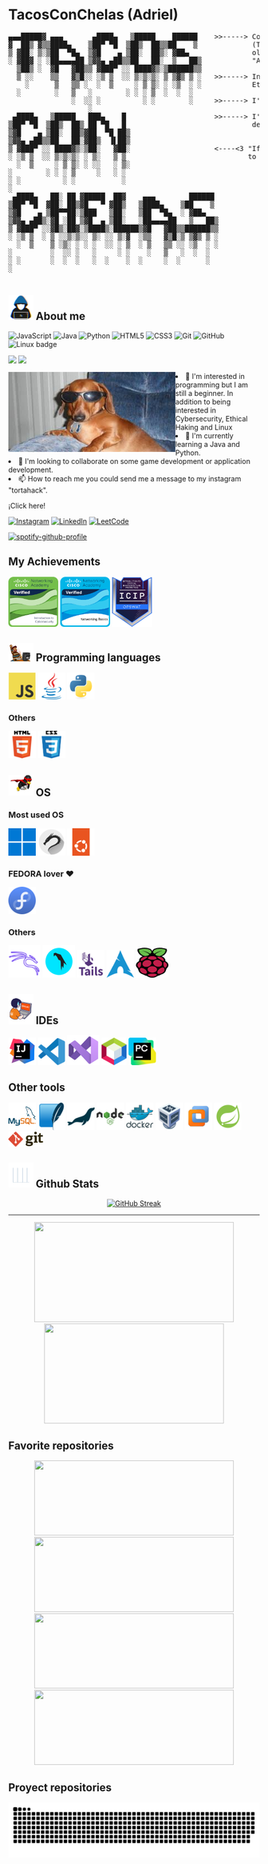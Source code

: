# TacosConChelas (Adriel)

<!---  <img src="./Taco/saludo-removebg.png" alt="Saludo" width="300" height="160"/> --->
<pre>
▄▄▄█████▓ ▄▄▄       ▄████▄   ▒█████    ██████    >>-----> Console.log("Hi Everyone"); jajajj My name is Adriel    
▓  ██▒ ▓▒▒████▄    ▒██▀ ▀█  ▒██▒  ██▒▒██    ▒             (TacosConChelas), I'm from Mexico and I'm 22 years
▒ ▓██░ ▒░▒██  ▀█▄  ▒▓█    ▄ ▒██░  ██▒░ ▓██▄               old. Some people call me "Chelas" and others call me 
░ ▓██▓ ░ ░██▄▄▄▄██ ▒▓▓▄ ▄██▒▒██   ██░  ▒   ██▒            "Adri".
  ▒██▒ ░  ▓█   ▓██▒▒ ▓███▀ ░░ ████▓▒░▒██████▒▒   
  ▒ ░░    ▒▒   ▓▒█░░ ░▒ ▒  ░░ ▒░▒░▒░ ▒ ▒▓▒ ▒ ░   >>-----> In addition to being interested in Cybersecurity, 
    ░      ▒   ▒▒ ░  ░  ▒     ░ ▒ ▒░ ░ ░▒  ░ ░            Ethical Haking and Linux.
  ░        ░   ▒   ░        ░ ░ ░ ▒  ░  ░  ░     
               ░  ░░ ░          ░ ░        ░     >>-----> I'm currently learning a Java and Python.
                   ░                             
 ▄████▄   ▒█████   ███▄    █                     >>-----> I'm looking to collaborate on some accounting systems
▒██▀ ▀█  ▒██▒  ██▒ ██ ▀█   █                              development or application development.
▒▓█    ▄ ▒██░  ██▒▓██  ▀█ ██▒                     
▒▓▓▄ ▄██▒▒██   ██░▓██▒  ▐▌██▒                     
▒ ▓███▀ ░░ ████▓▒░▒██░   ▓██░                    <----<3 "If you want to beat your budyet, don't be afraid  
░ ░▒ ▒  ░░ ▒░▒░▒░ ░ ▒░   ▒ ▒                             to burn your boats"
  ░  ▒     ░ ▒ ▒░ ░ ░░   ░ ▒░                     
░        ░ ░ ░ ▒     ░   ░ ░                      
░ ░          ░ ░           ░                      
░                                                 
 ▄████▄   ██░ ██ ▓█████  ██▓    ▄▄▄        ██████ 
▒██▀ ▀█  ▓██░ ██▒▓█   ▀ ▓██▒   ▒████▄    ▒██    ▒ 
▒▓█    ▄ ▒██▀▀██░▒███   ▒██░   ▒██  ▀█▄  ░ ▓██▄   
▒▓▓▄ ▄██▒░▓█ ░██ ▒▓█  ▄ ▒██░   ░██▄▄▄▄██   ▒   ██▒
▒ ▓███▀ ░░▓█▒░██▓░▒████▒░██████▒▓█   ▓██▒▒██████▒▒
░ ░▒ ▒  ░ ▒ ░░▒░▒░░ ▒░ ░░ ▒░▓  ░▒▒   ▓▒█░▒ ▒▓▒ ▒ ░
  ░  ▒    ▒ ░▒░ ░ ░ ░  ░░ ░ ▒  ░ ▒   ▒▒ ░░ ░▒  ░ ░
░         ░  ░░ ░   ░     ░ ░    ░   ▒   ░  ░  ░  
░ ░       ░  ░  ░   ░  ░    ░  ░     ░  ░      ░  
░                                                 

</pre>


<!---
TacosConChelas/TacosConChelas is a ✨ special ✨ repository because its `README.md` (this file) appears on your GitHub profile.
You can click the Preview link to take a look at your changes.
https://github.com/TacosConChelas/TacosConChelas/blob/main/Taco/owasp.png
- I like to learn about new technologies, but I'm just a beginner learning
--->

## <picture><img src = "./Taco/about_me.gif" width = 50px></picture> About me

![JavaScript](https://img.shields.io/badge/javascript-%23323330.svg?style=for-the-badge&logo=javascript&logoColor=%23F7DF1E) ![Java](https://img.shields.io/badge/java-%23ED8B00.svg?style=for-the-badge&logo=java&logoColor=white) ![Python](https://img.shields.io/badge/python-%233776AB.svg?style=for-the-badge&logo=python&logoColor=white) ![HTML5](https://img.shields.io/badge/html5-%23E34F26.svg?style=for-the-badge&logo=html5&logoColor=white) ![CSS3](https://img.shields.io/badge/css3-%231572B6.svg?style=for-the-badge&logo=css3&logoColor=white) ![Git](https://img.shields.io/badge/git-%23F05033.svg?style=for-the-badge&logo=git&logoColor=white) ![GitHub](https://img.shields.io/badge/github-%23121011.svg?style=for-the-badge&logo=github&logoColor=white) ![Linux badge](https://img.shields.io/badge/Linux-FCC624?style=for-the-badge&logo=linux&logoColor=black)


<img src="https://img.shields.io/badge/Age-21-blue" /> <img src="https://img.shields.io/badge/Nickname-TacosConChelas-red" />

<div>
  <img align="left" src="./Taco/Perritos/images.jpg" title="JavaScript" alt="JavaScript" width="335" height="160"/> 
  <!--- <li>👋 Console.log("Hi Everyone"); jajajj My name is Adriel (TacosConChelas), I'm from Mexico and I'm 20 years old. Some people call me "Chelas" and others call me "Adri".</li> ---->
  <li>👀 I'm interested in programming but I am still a beginner. In addition to being interested in Cybersecurity, Ethical Haking and Linux</li>
  <li>🌱 I'm currently learning a Java and Python.</li>
  <li>💞️ I'm looking to collaborate on some game development or application development.</li>
  <li>📫 How to reach me you could send me a message to my instagram "tortahack".</li>
</div>
<p>¡Click here!</p>
<!--- <a title="MyInstagram" href="https://www.instagram.com/tacos_con_chelas/"><img src=".\Taco\Insta.png" alt="Los Tejos" width="35" height="35"/></a> --->

[![Instagram](https://img.shields.io/badge/instagram-%23E4405F.svg?style=for-the-badge&logo=instagram&logoColor=white)](https://www.instagram.com/tortahack/) [![LinkedIn](https://img.shields.io/badge/linkedin-%230077B5.svg?style=for-the-badge&logo=linkedin&logoColor=white)](https://www.linkedin.com/in/adriel-xel-h%C3%A1-hern%C3%A1ndez-ortega-3b4209297/) [![LeetCode](https://img.shields.io/badge/leetcode-%23FFA116.svg?style=for-the-badge&logo=leetcode&logoColor=white)](https://leetcode.com/u/TacosConChelas/)

[![spotify-github-profile](https://spotify-github-profile.kittinanx.com/api/view?uid=313nnexzwdmm5amccfrmqttpphpa&cover_image=true&theme=default&show_offline=false&background_color=121212&interchange=true&bar_color=ff0000)](https://spotify-github-profile.kittinanx.com/api/view?uid=313nnexzwdmm5amccfrmqttpphpa&redirect=true)

## My Achievements
<div>
  <img src="./Taco/Certificado_introduction_to-cybersecurity.png" title="CISCO" alt="HTML" width="100" height="100"/>
  <img src="./Taco/networking-basics.png" title="CISCO" alt="HTML" width="100" height="100"/>
  <img src="./Taco/owasp.png" title="ICIP" alt="ICIP" width="80" height="100"/>
</div>


## <picture><img src = "./Taco/CP_PS.gif" width = 50px></picture> Programming languages
<div>
  <img src="https://github.com/devicons/devicon/blob/master/icons/javascript/javascript-original.svg" title="JavaScript" alt="JavaScript" width="55" height="55"/> 
  <img src="https://github.com/devicons/devicon/blob/master/icons/java/java-original.svg" title="Java" alt="Java" width="55" height="55"/>
  <img src="https://github.com/devicons/devicon/blob/master/icons/python/python-original.svg" title="Python" alt="Python" width="55" height="55"/>
</div> 

### Others
<div>
  <img src="./Taco/HTML.png" title="HTML" alt="HTML" width="55" height="55"/>
  <img src="./Taco/CSS.png" title="CSS" alt="CSS" width="55" height="55"/> 
</div>

## <picture><img src = "./Taco/OS.gif" width = 50px></picture> OS 

### Most used OS
<div>
  <img src="https://github.com/devicons/devicon/blob/master/icons/windows11/windows11-original.svg" title="Win11" alt="Win11" width="55" height="55"/> 
  <a title="Kali" href="https://www.kali.org/"><img src="https://github.com/TacosConChelas/TacosConChelas/blob/main/Taco/pngwing.com.png" title="Kali" alt="Kali" width="55" height="55"/></a>
  <a title="Ubuntu" href="https://ubuntu.com/download"><img src="https://github.com/devicons/devicon/blob/master/icons/ubuntu/ubuntu-original.svg" title="Ubuntu" alt="Ubuntu" width="55" height="55"/></a>
</div>

### FEDORA lover ❤️
<div>
  <a title="Fedora" href="https://fedoraproject.org/es/"><img src="https://github.com/TacosConChelas/TacosConChelas/blob/main/Taco/Fedora.png" title="Fedora" alt="Fedora" width="55" height="55"/></a>
</div>

### Others
<div>
  <a title="KaliPurple" href="https://www.kali.org/"><img src="./Taco/kalipurple.png" title="KaliPurple" alt="KaliPurple" width="65" height="65"/></a>
  <a title="Parrot" href="https://www.parrotsec.org/"><img src="./Taco/ParrotSecurityE_Logo.png" title="Parrot" alt="Parrot" width="65" height="65"/></a>
  <a title="Tails" href="https://tails.net/index.en.html"><img src="https://github.com/TacosConChelas/TacosConChelas/blob/main/Taco/tails-logo-square-notagline.svg" title="Tails" alt="Tails" width="55" height="55"/></a>
  <a title="Arch" href="https://archlinux.org/"><img src="https://github.com/TacosConChelas/TacosConChelas/blob/main/Taco/archlinux-icon.svg" title"Arch" alt="Arch" width="55" height="55"/></a>
  <a title="RasberryPi" href="https://www.raspberrypi.org/"><img src="./Taco/RPI.L.svg" title="RasberryPi" alt="RasberryPi" width="65" height="60"/></a>
</div>


## <picture><img src = "./Taco/IDEs.gif" width = 50px></picture> IDEs
<div>
  <a title="IntelliJ-IDEA" href="https://www.jetbrains.com/es-es/idea/"><img src="./Taco/IntelliJ%20Idea.png" title="Intel-IDEA" alt="Intel-IDEA" width="55" height="55"/></a>
  <a title="VisualStudioCode" href="https://code.visualstudio.com/"><img src="./Taco/VSC.png" title="VSC" alt="VSC" width="55" height="55"/></a>
  <a title="VisualStudio" href="https://visualstudio.microsoft.com/es/"><img src="./Taco/VisualStudio2022.svg" title="VS" alt="VSC" width="65" height="60"/></a>
  <a title="Apache" href="https://netbeans.apache.org/front/main/index.html"><img src="./Taco/apacheNetBeans.png" title="Apache" alt="Apache" width="50" height="55"/></a>
  <a title="PyCharm" href="https://www.jetbrains.com/es-es/pycharm/download/?section=windows"><img src="https://github.com/devicons/devicon/blob/master/icons/pycharm/pycharm-original.svg" title="PyCharm" alt="PyCharm" width="55" height="55"/></a>
</div>

## Other tools
<div>
  <a title="mysql" href="https://www.mysql.com/"><img src="https://github.com/TacosConChelas/TacosConChelas/blob/main/Taco/MySQL.png" title="MySQL" alt="MySQL" width="55" height="55"/></a>
  <a title="SQLite" href="https://www.sqlite.org/"><img src="https://github.com/devicons/devicon/blob/master/icons/sqlite/sqlite-original.svg" title="SQLite" alt="SQLite" width="55" height="55"/></a>
  <a title="MariaDB" href="https://mariadb.org/"><img src="https://github.com/devicons/devicon/blob/master/icons/mariadb/mariadb-original.svg" title="MaruiDB" alt="MariaDB" width="55" height="55"/></a>
  <a title="node" href="https://nodejs.org/en"><img src="https://github.com/devicons/devicon/blob/master/icons/nodejs/nodejs-original-wordmark.svg" title="nodejs" alt="NodeJS" width="55" height="55"/></a>
  <a title="docker" href="https://www.docker.com/"><img src="https://github.com/devicons/devicon/blob/master/icons/docker/docker-original-wordmark.svg" title="Docker" alt="Docker" width="55" height="55"/></a>
  <a title="VirtualBox" href="https://www.virtualbox.org/"><img src="./Taco/virtualbox.png" title="VirtualBox" alt="VirtualBox" width="55" height="55"/></a>
  <a title="VMWare" href="https://www.vmware.com/"><img src="./Taco/VMWare.png" title="VMWare" alt="VMWare" width="55" height="55"/></a>
  <a title="Spring" href="https://spring.io/"><img src="./Taco/spring-logo.png" title="Git" alt="Git" width="55" height="55"/></a>
  <a title="Git" href="https://git-scm.com/"><img src="https://github.com/TacosConChelas/TacosConChelas/blob/main/Taco/Git.png" title="Git" alt="Git" width="70" height="30"/></a>
  
 
</div>  

## <picture> <img src = "./Taco/Statistics.gif" width = 50px>  </picture>  Github Stats
<!--- https://streak-stats.demolab.com/demo/ -->
<div align = "center">
  <a href="https://git.io/streak-stats"><img src="https://streak-stats.demolab.com?user=TacosConChelas&theme=shadow-red&border_radius=5&date_format=M%20j%5B%2C%20Y%5D&fire=FF0000" alt="GitHub Streak" /></a>
</div>

---

<p align="center">
  <!--    https://github-readme-stats.vercel.app/api?username=TacosConChelas&theme=shadow_red&show_icons=tru --->
 
  <img width="400" height="200" src="https://github-readme-stats.vercel.app/api?username=TacosConChelas&theme=shadow_red&show_icons=true">
  <img width="360" height="200" src="https://github-readme-stats.vercel.app/api/top-langs/?username=TacosConChelas&size_weight=0.15&count_weight=0.5&layout=compact&theme=shadow_red">
  
</p>

## Favorite repositories
 <!--   https://github-readme-stats.vercel.app/api?username=TacosConChelas&theme=shadow_red&show_icons=true   --->
<div align="center">
  <p>
    <a title="EstructuraDDatosJAVA_UV" href="https://github.com/TacosConChelas/EstructuraDDatosJAVA_UV"><img width="400" height="150" src="https://github-readme-stats.vercel.app/api/pin?username=TacosConChelas&theme=shadow_red&&show_icons=true&repo=EstructuraDDatosJAVA_UV"></a>
    <a title="Curso-Practico_JavaScript" href="https://github.com/TacosConChelas/Curso-Practico_JavaScript"><img width="400" height="150" src="https://github-readme-stats.vercel.app/api/pin?username=TacosConChelas&theme=shadow_red&&show_icons=true&repo=Curso-Practico_JavaScript"></a>
    <a title="CursoPLATZI_JavaSE_OObjects" href="https://github.com/TacosConChelas/CursoPLATZI_JavaSE_OObjects"><img width="400" height="150" src="https://github-readme-stats.vercel.app/api/pin?username=TacosConChelas&theme=shadow_red&&show_icons=true&repo=CursoPLATZI_JavaSE_OObjects"></a>
    <a title="RepoCompartido" href="https://github.com/TacosConChelas/RepoCompartido"><img width="400" height="150" src="https://github-readme-stats.vercel.app/api/pin?username=TacosConChelas&theme=shadow_red&&show_icons=true&repo=RepoCompartido"></a>
  </p>
  
</div>

## Proyect repositories

<!--- snake -->
<div align="center">
  <img  src="./Taco/grid-snake.svg"
       alt="snake" /></a>
</div>



<!-- inspiración para las estadisticas: 
  targetas sobre el perfil:
https://github.com/anuraghazra/github-readme-stats
  Targeta sobre el perfil:
https://streak-stats.demolab.com/demo/?
user=TacosConChelas&theme=onedark&hide_border=true&border_radius=4.5&locale=en&date_format=j+M%5B+Y%5D&mode=daily&exclude_days=&sections=total%2Ccurrent%2Clongest&card_width=495&type=png&background-type=solid&properties=border&fire=%23FF1000&ring=%23FF0000&background=%23000000FF&sideNums=%23FF0000&currStreakLabel=%23EBEBEB&currStreakNum=%23C5C5C5&dates=%23A91414
https://streak-stats.demolab.com/demo/
  alineación con HTML
https://desarrolloweb.com/articulos/600.php
  enlazar imgs
https://www.aulafacil.com/cursos/crear-paginas-web/html/enlazar-una-imagen-l19280
  eliminar fondo:
https://www.remove.bg/es/upload
--->

